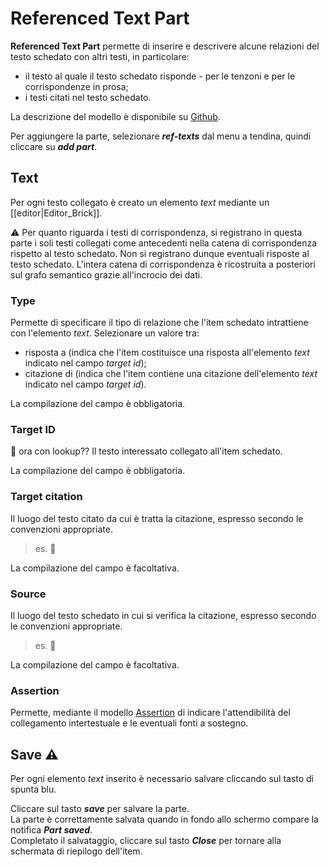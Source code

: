 # Referenced Text Part

**Referenced Text Part** permette di inserire e descrivere alcune relazioni del testo schedato con altri testi, in particolare:  
* il testo al quale il testo schedato risponde - per le tenzoni e per le corrispondenze in prosa;  
* i testi citati nel testo schedato.

La descrizione del modello è disponibile su [Github](https://github.com/vedph/cadmus-itinera#referencedtextspart).

Per aggiungere la parte, selezionare **_ref-texts_** dal menu a tendina, quindi cliccare su **_add part_**. 


## Text
Per ogni testo collegato è creato un elemento _text_ mediante un [[editor|Editor_Brick]].

⚠️ Per quanto riguarda i testi di corrispondenza, si registrano in questa parte i soli testi collegati come antecedenti nella catena di corrispondenza rispetto al testo schedato. Non si registrano dunque eventuali risposte al testo schedato. L'intera catena di corrispondenza è ricostruita a posteriori sul grafo semantico grazie all'incrocio dei dati.

### Type
Permette di specificare il tipo di relazione che l'item schedato intrattiene con l'elemento _text_. Selezionare un valore tra:  
* risposta a (indica che l'item costituisce una risposta all'elemento _text_ indicato nel campo _target id_);
* citazione di (indica che l'item contiene una citazione dell'elemento _text_ indicato nel campo _target id_).

La compilazione del campo è obbligatoria.

### Target ID
🚧 ora con lookup??
Il testo interessato collegato all'item schedato.

La compilazione del campo è obbligatoria.

### Target citation
Il luogo del testo citato da cui è tratta la citazione, espresso secondo le convenzioni appropriate.

> es. 🚧

La compilazione del campo è facoltativa.

### Source
Il luogo del testo schedato in cui si verifica la citazione, espresso secondo le convenzioni appropriate.

> es. 🚧

La compilazione del campo è facoltativa.

### Assertion
Permette, mediante il modello [Assertion](Assertion_Brick) di indicare l'attendibilità del collegamento intertestuale e le eventuali fonti a sostegno.

## Save ⚠️ 
Per ogni elemento _text_ inserito è necessario salvare cliccando sul tasto di spunta blu.

Cliccare sul tasto **_save_** per salvare la parte.  
La parte è correttamente salvata quando in fondo allo schermo compare la notifica **_Part saved_**.  
Completato il salvataggio, cliccare sul tasto **_Close_** per tornare alla schermata di riepilogo dell'item.
